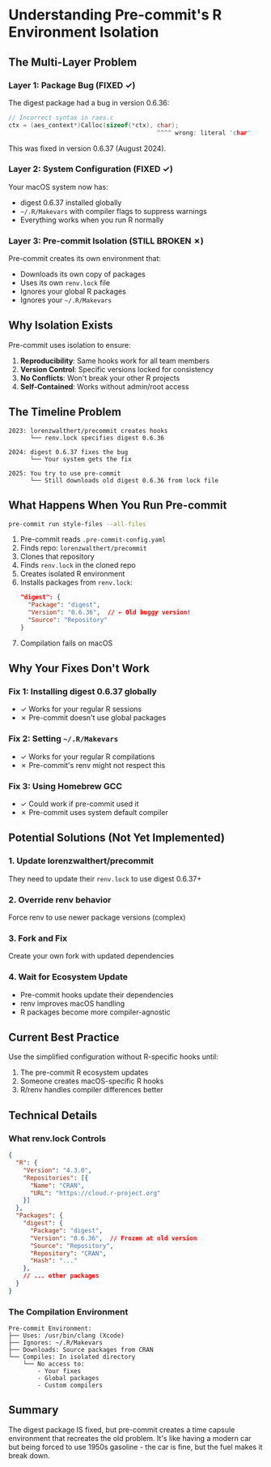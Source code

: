 # Understanding Pre-commit's R Environment Isolation

## The Multi-Layer Problem

### Layer 1: Package Bug (FIXED ✓)
The digest package had a bug in version 0.6.36:
```c
// Incorrect syntax in raes.c
ctx = (aes_context*)Calloc(sizeof(*ctx), char);
                                         ^^^^ wrong: literal 'char'
```
This was fixed in version 0.6.37 (August 2024).

### Layer 2: System Configuration (FIXED ✓)
Your macOS system now has:
- digest 0.6.37 installed globally
- `~/.R/Makevars` with compiler flags to suppress warnings
- Everything works when you run R normally

### Layer 3: Pre-commit Isolation (STILL BROKEN ✗)
Pre-commit creates its own environment that:
- Downloads its own copy of packages
- Uses its own `renv.lock` file
- Ignores your global R packages
- Ignores your `~/.R/Makevars`

## Why Isolation Exists

Pre-commit uses isolation to ensure:

1. **Reproducibility**: Same hooks work for all team members
2. **Version Control**: Specific versions locked for consistency
3. **No Conflicts**: Won't break your other R projects
4. **Self-Contained**: Works without admin/root access

## The Timeline Problem

```
2023: lorenzwalthert/precommit creates hooks
      └── renv.lock specifies digest 0.6.36

2024: digest 0.6.37 fixes the bug
      └── Your system gets the fix

2025: You try to use pre-commit
      └── Still downloads old digest 0.6.36 from lock file
```

## What Happens When You Run Pre-commit

```bash
pre-commit run style-files --all-files
```

1. Pre-commit reads `.pre-commit-config.yaml`
2. Finds repo: `lorenzwalthert/precommit`
3. Clones that repository
4. Finds `renv.lock` in the cloned repo
5. Creates isolated R environment
6. Installs packages from `renv.lock`:
   ```json
   "digest": {
     "Package": "digest",
     "Version": "0.6.36",  // ← Old buggy version!
     "Source": "Repository"
   }
   ```
7. Compilation fails on macOS

## Why Your Fixes Don't Work

### Fix 1: Installing digest 0.6.37 globally
- ✓ Works for your regular R sessions
- ✗ Pre-commit doesn't use global packages

### Fix 2: Setting `~/.R/Makevars`
- ✓ Works for your regular R compilations
- ✗ Pre-commit's renv might not respect this

### Fix 3: Using Homebrew GCC
- ✓ Could work if pre-commit used it
- ✗ Pre-commit uses system default compiler

## Potential Solutions (Not Yet Implemented)

### 1. Update lorenzwalthert/precommit
They need to update their `renv.lock` to use digest 0.6.37+

### 2. Override renv behavior
Force renv to use newer package versions (complex)

### 3. Fork and Fix
Create your own fork with updated dependencies

### 4. Wait for Ecosystem Update
- Pre-commit hooks update their dependencies
- renv improves macOS handling
- R packages become more compiler-agnostic

## Current Best Practice

Use the simplified configuration without R-specific hooks until:
1. The pre-commit R ecosystem updates
2. Someone creates macOS-specific R hooks
3. R/renv handles compiler differences better

## Technical Details

### What renv.lock Controls

```json
{
  "R": {
    "Version": "4.3.0",
    "Repositories": [{
      "Name": "CRAN",
      "URL": "https://cloud.r-project.org"
    }]
  },
  "Packages": {
    "digest": {
      "Package": "digest",
      "Version": "0.6.36",  // Frozen at old version
      "Source": "Repository",
      "Repository": "CRAN",
      "Hash": "..."
    },
    // ... other packages
  }
}
```

### The Compilation Environment

```
Pre-commit Environment:
├── Uses: /usr/bin/clang (Xcode)
├── Ignores: ~/.R/Makevars
├── Downloads: Source packages from CRAN
└── Compiles: In isolated directory
    └── No access to:
        - Your fixes
        - Global packages
        - Custom compilers
```

## Summary

The digest package IS fixed, but pre-commit creates a time capsule environment that recreates the old problem. It's like having a modern car but being forced to use 1950s gasoline - the car is fine, but the fuel makes it break down. 
